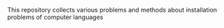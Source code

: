 This repository collects various problems and methods about installation problems of computer languages
